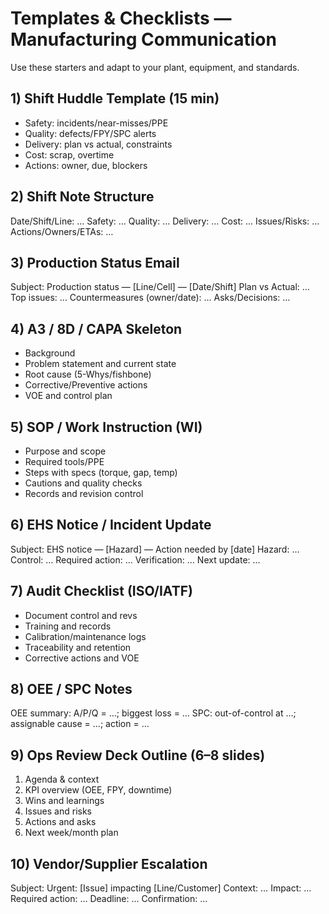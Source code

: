 # Templates & Checklists — Manufacturing Communication

Use these starters and adapt to your plant, equipment, and standards.

## 1) Shift Huddle Template (15 min)
- Safety: incidents/near-misses/PPE
- Quality: defects/FPY/SPC alerts
- Delivery: plan vs actual, constraints
- Cost: scrap, overtime
- Actions: owner, due, blockers

## 2) Shift Note Structure
Date/Shift/Line: …
Safety: …
Quality: …
Delivery: …
Cost: …
Issues/Risks: …
Actions/Owners/ETAs: …

## 3) Production Status Email
Subject: Production status — [Line/Cell] — [Date/Shift]
Plan vs Actual: …
Top issues: …
Countermeasures (owner/date): …
Asks/Decisions: …

## 4) A3 / 8D / CAPA Skeleton
- Background
- Problem statement and current state
- Root cause (5-Whys/fishbone)
- Corrective/Preventive actions
- VOE and control plan

## 5) SOP / Work Instruction (WI)
- Purpose and scope
- Required tools/PPE
- Steps with specs (torque, gap, temp)
- Cautions and quality checks
- Records and revision control

## 6) EHS Notice / Incident Update
Subject: EHS notice — [Hazard] — Action needed by [date]
Hazard: …
Control: …
Required action: …
Verification: …
Next update: …

## 7) Audit Checklist (ISO/IATF)
- Document control and revs
- Training and records
- Calibration/maintenance logs
- Traceability and retention
- Corrective actions and VOE

## 8) OEE / SPC Notes
OEE summary: A/P/Q = …; biggest loss = …
SPC: out-of-control at …; assignable cause = …; action = …

## 9) Ops Review Deck Outline (6–8 slides)
1. Agenda & context
2. KPI overview (OEE, FPY, downtime)
3. Wins and learnings
4. Issues and risks
5. Actions and asks
6. Next week/month plan

## 10) Vendor/Supplier Escalation
Subject: Urgent: [Issue] impacting [Line/Customer]
Context: …
Impact: …
Required action: …
Deadline: …
Confirmation: …

